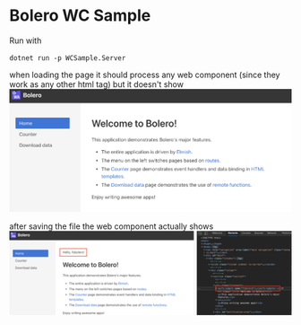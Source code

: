 # Bolero WC Sample

Run with 
```
dotnet run -p WCSample.Server
```

when loading the page it should process any web component (since they work as any other html tag) but it doesn't show
![No Bolero](./no-hello-fsbolero.png) 

after saving the file the web component actually shows
![Yes Bolero](./yes-hello-fsbolero.png)